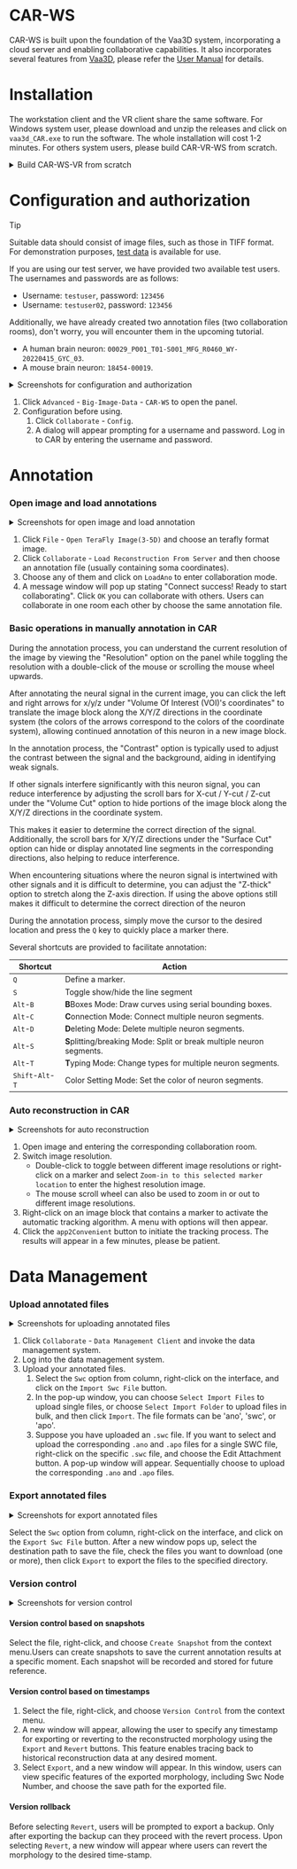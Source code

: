 # CAR-WS


CAR-WS is built upon the foundation of the Vaa3D system, incorporating a cloud server and enabling collaborative capabilities. It also incorporates several features from [Vaa3D](http://www.vaa3d.org/), please refer the [User Manual](https://github.com/Vaa3D/Vaa3D_Wiki/wiki/UserManual.wiki) for details.


# Installation

The workstation client and the VR client share the same software. For Windows system user, please download and unzip the releases and click on `vaa3d_CAR.exe` to run the software. The whole installation will cost 1-2 minutes. For others system users, please build CAR-VR-WS from scratch.

<details>
<summary>Build CAR-WS-VR from scratch</summary>

CAR-WS and CAR-VR clients share the same codebase based on Qt 4.7.3. You can refer to the following tutorials to compile.

- [On Linux](https://github.com/Vaa3D/Vaa3D_Wiki/wiki/Build-Vaa3D-on-Linux): Build CAR-VR-WS with C++ and QMake.
- [On Windows](https://github.com/Vaa3D/Vaa3D_Wiki/wiki/Build-Vaa3D-on-Windows-(QMake)): Build CAR-VR-WS with MSVC and QMake.

</details>


# Configuration and authorization

> [!TIP]
>
> Suitable data should consist of image files, such as those in TIFF format. For demonstration purposes, [test data](../assets/demo_image_data) is available for use.
> 
> If you are using our test server, we have provided two available test users. The usernames and passwords are as follows:
> 
> - Username: `testuser`, password: `123456`
> - Username: `testuser02`, password: `123456`
> 
> Additionally, we have already created two annotation files (two collaboration rooms), don't worry, you will encounter them in the upcoming tutorial.
> - A human brain neuron: `00029_P001_T01-S001_MFG_R0460_WY-20220415_GYC_03`.
> - A mouse brain neuron: `18454-00019`.


<details>
<summary>Screenshots for configuration and authorization</summary>

![The CAR-WS entry](../assets/ws_entering.png)

**Figure 1**. The entry for CAR-WS.


![The CAR-WS configuration](../assets/ws_config.png)

**Figure 2**. The interface for config CAR-WS.


![The CAR-WS authorization.](../assets/ws_auth.png)

**Figure 3**. The interface for authenticating CAR-WS.
</details>


1. Click `Advanced` - `Big-Image-Data` - `CAR-WS` to open the panel.
2. Configuration before using.
    1. Click `Collaborate` - `Config`.
    2. A dialog will appear prompting for a username and password. Log in to CAR by entering the username and password.

# Annotation 

### Open image and load annotations

<details>
<summary>Screenshots for open image and load annotation</summary>
    

![The entry for loading annotations](../assets/ws_load_ano_1.png)

**Figure 4**. The entry for loading annotations.


![The interface for loading annotations](../assets/ws_load_ano_2.png)
    
**Figure 5**. The view for loading annotations.
</details>

1. Click `File` - `Open TeraFly Image(3-5D)` and choose an terafly format image.
2. Click `Collaborate` - `Load Reconstruction From Server` and then choose an annotation file (usually containing soma coordinates).
3. Choose any of them and click on `LoadAno` to enter collaboration mode.
4. A message window will pop up stating "Connect success! Ready to start collaborating". Click `OK` you can collaborate with others. Users can collaborate in one room each other by choose the same annotation file.


### Basic operations in manually annotation in CAR

During the annotation process, you can understand the current resolution of the image by viewing the "Resolution" option on the panel while toggling the resolution with a double-click of the mouse or scrolling the mouse wheel upwards.

After annotating the neural signal in the current image, you can click the left and right arrows for x/y/z under "Volume Of Interest (VOI)'s coordinates" to translate the image block along the X/Y/Z directions in the coordinate system (the colors of the arrows correspond to the colors of the coordinate system), allowing continued annotation of this neuron in a new image block.

In the annotation process, the "Contrast" option is typically used to adjust the contrast between the signal and the background, aiding in identifying weak signals.

If other signals interfere significantly with this neuron signal, you can reduce interference by adjusting the scroll bars for X-cut / Y-cut / Z-cut under the "Volume Cut" option to hide portions of the image block along the X/Y/Z directions in the coordinate system.

This makes it easier to determine the correct direction of the signal. Additionally, the scroll bars for X/Y/Z directions under the "Surface Cut" option can hide or display annotated line segments in the corresponding directions, also helping to reduce interference. 

When encountering situations where the neuron signal is intertwined with other signals and it is difficult to determine, you can adjust the "Z-thick" option to stretch along the Z-axis direction. If using the above options still makes it difficult to determine the correct direction of the neuron

During the annotation process, simply move the cursor to the desired location and press the `Q` key to quickly place a marker there.

Several shortcuts are provided to facilitate annotation:

| Shortcut          | Action                                                                |
| ----------------- | --------------------------------------------------------------------- |
| `Q`               | Define a marker.                                                      |
| `S`               | Toggle show/hide the line segment                                     |
| `Alt`-`B`         | **B**Boxes Mode: Draw curves using serial bounding boxes.             |
| `Alt`-`C`         | **C**onnection Mode: Connect multiple neuron segments.                |
| `Alt`-`D`         | **D**eleting Mode: Delete multiple neuron segments.                   |
| `Alt`-`S`         | **S**plitting/breaking Mode: Split or break multiple neuron segments. |
| `Alt`-`T`         | **T**yping Mode: Change types for multiple neuron segments.           |
| `Shift`-`Alt`-`T` | Color Setting Mode: Set the color of neuron segments.                 |


### Auto reconstruction in CAR

<details>
<summary>Screenshots for auto reconstruction</summary>

![The entry for auto reconsturction, example in mouse brain "18454-00019"](../assets/auto01.png)

**Figure 6**. The entry for auto reconsturction, example in mouse brain "18454-00019".


![The results for auto reconsturction, example in mouse brain "18454-00019"](../assets/ws_load_ano_2.png)
    
**Figure 7**. The results for auto reconsturction, example in mouse brain "18454-00019".
</details>

1. Open image and entering the corresponding collaboration room.
2. Switch image resolution.
    - Double-click to toggle between different image resolutions or right-click on a marker and select `Zoom-in to this selected marker location` to enter the highest resolution image.
    - The mouse scroll wheel can also be used to zoom in or out to different image resolutions.
3. Right-click on an image block that contains a marker to activate the automatic tracking algorithm. A menu with options will then appear.
4. Click the `app2Convenient` button to initiate the tracking process. The results will appear in a few minutes, please be patient.


# Data Management

### Upload annotated files


<details>
<summary>Screenshots for uploading annotated files</summary>

![ws_dbms_01](../assets/ws_dbms_01.png)
    
**Figure 8**. The entry for data managment client.


![ws_dbms_login](../assets/ws_dbms_login.png)
    
**Figure 9**. The interface for authenticating the data management client.


![The entry for upload SWC files](../assets/ws_dbms_import_swc_01.png)

**Figure 10**. The entry for uploading a single `.swc` file or multiple files with formats such as `ano`, `swc`, or `apo`.


![The interface for upload SWC files](../assets/ws_dbms_import_swc_02.png)

**Figure 11**. The entry for uploading a single `.swc` file or multiple files with formats such as `ano`, `swc`, or `apo`.


![The entry for upload APO or ANO files](../assets/ws_dbms_import_ano_apo_01.png)

**Figure 12**. The entry for uploading `.apo`/`.ano` files.


![The entry for upload APO or ANO files](../assets/ws_dbms_import_ano_apo_02.png)

**Figure 13**. The interface for uploading `.apo`/`.ano` files.
</details>

1. Click `Collaborate` - `Data Management Client` and invoke the data management system.
2. Log into the data management system.
3. Upload your annotated files.
    1. Select the `Swc` option from column, right-click  on the interface, and click on the `Import Swc File` button.
    2. In the pop-up window, you can choose `Select Import Files` to upload single files, or choose `Select Import Folder` to upload files in bulk, and then click `Import`. The file formats can be 'ano', 'swc', or 'apo'.
    3. Suppose you have uploaded an `.swc` file. If you want to select and upload the corresponding `.ano` and `.apo` files for a single SWC file, right-click on the specific `.swc` file, and choose the Edit Attachment button. A pop-up window will appear. Sequentially choose to upload the corresponding `.ano` and `.apo` files.



### Export annotated files

<details>
<summary>Screenshots for export annotated files</summary>

![ws_dbms_export_swc_01](../assets/ws_dbms_export_swc_01.png)
    
**Figure 14**. The entry for export annotated files.


![ws_dbms_export_swc_02](../assets/ws_dbms_export_swc_02.png)

**Figure 15**. The interface for export annotated files.
</details>

 Select the `Swc` option from column, right-click  on the interface, and click on the `Export Swc File` button. After a new window pops up, select the destination path to save the file, check the files you want to download (one or more), then click `Export` to export the files to the specified directory.



### Version control

<details>
<summary>Screenshots for version control
</summary>
    
![The entry for version control](../assets/version_control_00.png)

**Figure 16**. The entry for version control.


![The interface for version control based on snapshots](../assets/version_control_01.png)

**Figure 17**. The interface for version control based on snapshots.


![The versions tree viewer](../assets/version_control_02.png)

**Figure 18**. The versions tree viewer.


![The interface for version rollback](../assets/revert.png)
    
**Figure 19**. The interface for version rollback.
</details>


#### Version control based on snapshots

Select the file, right-click, and choose `Create Snapshot` from the context menu.Users can create snapshots to save the current annotation results at a specific moment. Each snapshot will be recorded and stored for future reference.


#### Version control based on timestamps

1. Select the file, right-click, and choose `Version Control` from the context menu.
2. A new window will appear, allowing the user to specify any timestamp for exporting or reverting to the reconstructed morphology using the `Export` and `Revert` buttons. This feature enables tracing back to historical reconstruction data at any desired moment.
3. Select `Export`, and a new window will appear. In this window, users can view specific features of the exported morphology, including Swc Node Number, and choose the save path for the exported file.


#### Version rollback

Before selecting `Revert`, users will be prompted to export a backup. Only after exporting the backup can they proceed with the revert process. Upon selecting `Revert`, a new window will appear where users can revert the morphology to the desired time-stamp.
